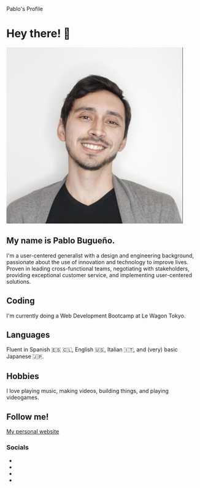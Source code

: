 Pablo's Profile

Hey there! 👋
=============

![Pablo Bugueño](/images/profile_pic.jpg)

My name is Pablo Bugueño.
-------------------------

I'm a user-centered generalist with a design and engineering background, passionate about the use of innovation and technology to improve lives. Proven in leading cross-functional teams, negotiating with stakeholders, providing exceptional customer service, and implementing user-centered solutions.

Coding
------

I'm currently doing a Web Development Bootcamp at Le Wagon Tokyo.

Languages
---------

Fluent in Spanish 🇪🇸 🇨🇱, English 🇺🇸, Italian 🇮🇹, and (very) basic Japanese 🇯🇵.

Hobbies
-------

I love playing music, making videos, building things, and playing videogames.

Follow me!
----------

[My personal website](https://bugueno.co/)

### Socials

*   [](https://github.com/MiNombreEsPablo)
*   []( https://twitter.com/MiNombreEsPablo)
*   []( https://www.youtube.com/channel/UCgjoTmul0bm3FWMLywGyc_Q)
*   []( https://www.instagram.com/minombreespablo/)
